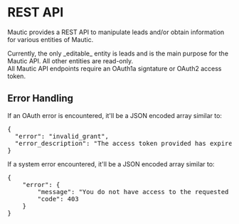 # REST API

Mautic provides a REST API to manipulate leads and/or obtain information for various entities of Mautic. 

<aside class="notice">
Currently, the only _editable_ entity is leads and is the main purpose for the Mautic API. All other entities are read-only.
</aside>

<aside class="warning">
All Mautic API endpoints require an OAuth1a signtature or OAuth2 access token.
</aside>

## Error Handling

If an OAuth error is encountered, it'll be a JSON encoded array similar to:

<pre class="inline">
{
  "error": "invalid_grant",
  "error_description": "The access token provided has expired."
}
</pre>

If a system error encountered, it'll be a JSON encoded array similar to:

<pre class="inline">
{
    "error": {
        "message": "You do not have access to the requested area/action.",
        "code": 403
    }
}
</pre>
